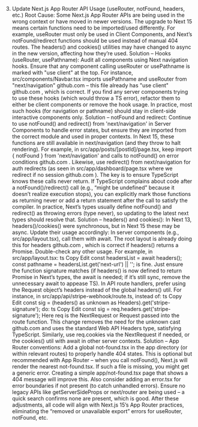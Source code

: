 3. Update Next.js App Router API Usage (useRouter, notFound, headers, etc.)
Root Cause: Some Next.js App Router APIs are being used in the wrong context or have moved in newer versions. The upgrade to Next 15 means certain functions need to be imported/used differently. For example, useRouter must only be used in Client Components, and Next’s notFound/redirect functions should be used instead of manual 404 routes. The headers() and cookies() utilities may have changed to async in the new version, affecting how they’re used.
Solution – Hooks (useRouter, usePathname): Audit all components using Next navigation hooks. Ensure that any component calling useRouter or usePathname is marked with "use client" at the top. For instance, src/components/Navbar.tsx imports usePathname and useRouter from "next/navigation"
github.com
 – this file already has "use client"
github.com
, which is correct. If you find any server components trying to use these hooks (which would throw a TS error), refactor them to either be client components or remove the hook usage. In practice, most such hooks (for navigation or pathname) should stay in client-side interactive components only.
Solution – notFound and redirect: Continue to use notFound() and redirect() from 'next/navigation' in Server Components to handle error states, but ensure they are imported from the correct module and used in proper contexts. In Next 15, these functions are still available in next/navigation (and they throw to halt rendering). For example, in src/app/posts/[postId]/page.tsx, keep import { notFound } from 'next/navigation' and calls to notFound() on error conditions
github.com
. Likewise, use redirect() from next/navigation for auth redirects (as seen in src/app/dashboard/page.tsx where we redirect if no session
github.com
). The key is to ensure TypeScript knows these calls never return. If TypeScript complains about code after a notFound()/redirect() call (e.g., “might be undefined” because it doesn’t realize execution stops), you can explicitly mark those functions as returning never or add a return statement after the call to satisfy the compiler. In practice, Next’s types usually define notFound() and redirect() as throwing errors (type never), so updating to the latest next types should resolve that.
Solution – headers() and cookies(): In Next 13, headers()/cookies() were synchronous, but in Next 15 these may be async. Update their usage accordingly:
In server components (e.g., src/app/layout.tsx), call them with await. The root layout is already doing this for headers
github.com
, which is correct if headers() returns a Promise. Double-check any other usage. For example, in src/app/layout.tsx:
ts
Copy
Edit
const headersList = await headers();
const pathname = headersList.get('next-url') || '';
is fine. Just ensure the function signature matches (if headers() is now defined to return Promise<Headers> in Next’s types, the await is needed; if it’s still sync, remove the unnecessary await to appease TS).
In API route handlers, prefer using the Request object’s headers instead of the global headers() util. For instance, in src/app/api/stripe-webhook/route.ts, instead of:
ts
Copy
Edit
const sig = (headers() as unknown as Headers).get('stripe-signature');
do:
ts
Copy
Edit
const sig = req.headers.get('stripe-signature');
Here req is the NextRequest or Request passed into the route function. This change removes the need for the unknown cast
github.com
 and uses the standard Web API Headers type, satisfying TypeScript. Similarly, use req.cookies via the NextRequest if needed, or the cookies() util with await in other server contexts.
Solution – App Router conventions: Add a global not-found.tsx in the app directory (or within relevant routes) to properly handle 404 states. This is optional but recommended with App Router – when you call notFound(), Next.js will render the nearest not-found.tsx. If such a file is missing, you might get a generic error. Creating a simple app/not-found.tsx page that shows a 404 message will improve this. Also consider adding an error.tsx for error boundaries if not present (to catch unhandled errors). Ensure no legacy APIs like getServerSideProps or next/router are being used – a quick search confirms none are present, which is good. After these adjustments, all code will align with Next.js 15’s App Router practices, eliminating the “removed or unavailable export” errors for useRouter, notFound, etc.
